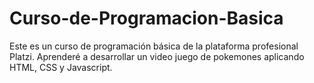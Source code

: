 # Curso-de-Programacion-Basica
Este es un curso de programación básica de la plataforma profesional Platzi. Aprenderé a desarrollar un video juego de pokemones aplicando HTML, CSS y Javascript. 
